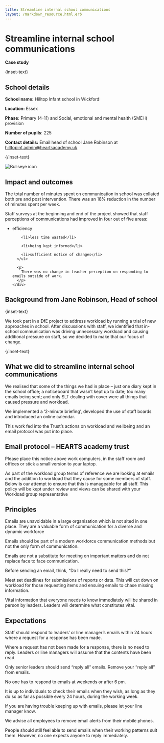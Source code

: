 ```yaml
---
title: Streamline internal school communications
layout: /markdown_resource.html.erb
---
```


# Streamline internal school communications

<strong class="govuk-tag">Case study</strong>

{inset-text}

## School details

**School name:** Hilltop Infant school in Wickford

**Location:** Essex

**Phase:** Primary (4-11) and Social, emotional and mental health (SMEH) provision

**Number of pupils:** 225

**Contact details:** Email head of school Jane Robinson at <hilltopinf.admin@heartsacademy.uk>

{/inset-text}

<div class="govuk-grid-row dfe-width-container">
  <div class="govuk-grid-column-full">
    <div class="info-box">
      <div class="info-box__corner">
        <img src="/assets/images/bullseye.svg" alt="Bullseye icon">
      </div>
      <h2 class="govuk-heading-m">
        Impact and outcomes
      </h2>
      <p>
        The total number of minutes spent on communication in school was collated both pre and post intervention. There was an 18% reduction in the number of minutes spent per week.
      </p>
      <p>
        Staff surveys at the beginning and end of the project showed that staff perceptions of communications had improved in four out of five areas:
      </p>
      <ul>
        <li>efficiency</li>
        
        <li>less time wasted</li>
      
        <li>being kept informed</li>
      
        <li>sufficient notice of changes</li>
      </ul>

      <p>
        There was no change in teacher perception on responding to emails outside of work.
      </p>
    </div>
  </div>
</div>

## Background from Jane Robinson, Head of school

{inset-text}

We took part in a DfE project to address workload by running a trial of new approaches in school. After discussions with staff, we identified that in-school communication was driving unnecessary workload and causing additional pressure on staff, so we decided to make that our focus of change. 
 
{/inset-text}

## What we did to streamline internal school communications  

We realised that some of the things we had in place – just one diary kept in the school office; a noticeboard that wasn’t kept up to date; too many emails being sent; and only SLT dealing with cover were all things that caused pressure and workload.  

We implemented a ‘2-minute briefing’, developed the use of staff boards and introduced an online calendar. 
 
This work fed into the Trust’s actions on workload and wellbeing and an email protocol was put into place. 

## Email protocol – HEARTS academy trust 

Please place this notice above work computers, in the staff room and offices or stick a small version to your laptop. 

As part of the workload group terms of reference we are looking at emails and the addition to workload that they cause for some members of staff. Below is our attempt to ensure that this is manageable for all staff. This policy will be kept under review and views can be shared with your Workload group representative  

## Principles  

Emails are unavoidable in a large organisation which is not sited in one place. They are a valuable form of communication for a diverse and dynamic workforce  

Emails should be part of a modern workforce communication methods but not the only form of communication.  

Emails are not a substitute for meeting on important matters and do not replace face to face communication. 

Before sending an email, think, “Do I really need to send this?”  

Meet set deadlines for submissions of reports or data. This will cut down on workload for those requesting items and ensuing emails to chase missing information.  

Vital information that everyone needs to know immediately will be shared in person by leaders. Leaders will determine what constitutes vital.  

## Expectations  

Staff should respond to leaders’ or line manager’s emails within 24 hours where a request for a response has been made.  

Where a request has not been made for a response, there is no need to reply. Leaders or line managers will assume that the contents have been read.  

Only senior leaders should send “reply all” emails. Remove your “reply all” from emails. 

No one has to respond to emails at weekends or after 6 pm.  

It is up to individuals to check their emails when they wish, as long as they do so as far as possible every 24 hours, during the working week. 

If you are having trouble keeping up with emails, please let your line manager know.  

We advise all employees to remove email alerts from their mobile phones.  

People should still feel able to send emails when their working patterns suit them. However, no one expects anyone to reply immediately. 

